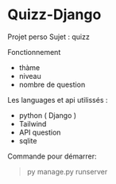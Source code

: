 # Quizz-Django

Projet perso 
Sujet : quizz

Fonctionnement
* thàme
* niveau
* nombre de question

Les languages et api utilissés :
* python ( Django )
* Tailwind
* API question
* sqlite

Commande pour démarrer:
> py manage.py runserver   
